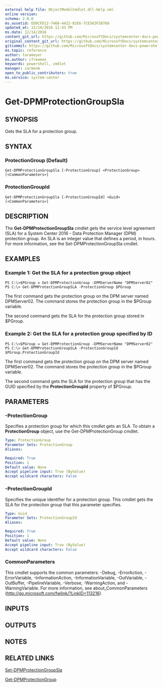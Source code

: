 ```yaml
---
external help file: ObjectModelCmdlet.dll-Help.xml
online version: 
schema: 2.0.0
ms.assetid: ED8CFD12-7460-4422-81E6-7CE563F3D760
updated_at: 12/14/2016 11:43 PM
ms.date: 12/14/2016
content_git_url: https://github.com/MicrosoftDocs/systemcenter-docs-powershell/blob/master/systemcenter-cmdlets/SystemCenter2016/DataProtectionManager/v1.0/Get-DPMProtectionGroupSla.md
original_content_git_url: https://github.com/MicrosoftDocs/systemcenter-docs-powershell/blob/master/systemcenter-cmdlets/SystemCenter2016/DataProtectionManager/v1.0/Get-DPMProtectionGroupSla.md
gitcommit: https://github.com/MicrosoftDocs/systemcenter-docs-powershell/blob/96cd9bd2780eb6b78c540fa00d3b8a4313e3ed40/systemcenter-cmdlets/SystemCenter2016/DataProtectionManager/v1.0/Get-DPMProtectionGroupSla.md
ms.topic: reference
author: tarameyer
ms.author: cfreeman
keywords: powershell, cmdlet
manager: carmonm
open_to_public_contributors: true
ms.service: system-center
---
```


# Get-DPMProtectionGroupSla

## SYNOPSIS
Gets the SLA for a protection group.

## SYNTAX

### ProtectionGroup (Default)
```
Get-DPMProtectionGroupSla [-ProtectionGroup] <ProtectionGroup> [<CommonParameters>]
```

### ProtectionGroupId
```
Get-DPMProtectionGroupSla [-ProtectionGroupId] <Guid> [<CommonParameters>]
```

## DESCRIPTION
The **Get-DPMProtectionGroupSla** cmdlet gets the service level agreement (SLA) for a System Center 2016 - Data Protection Manager (DPM) protection group.
An SLA is an integer value that defines a period, in hours.
For more information, see the Set-DPMProtectionGroupSla cmdlet.

## EXAMPLES

### Example 1: Get the SLA for a protection group object
```
PS C:\>$PGroup = Get-DPMProtectionGroup -DPMServerName "DPMServer02"
PS C:\> Get-DPMProtectionGroupSLA -ProtectionGroup $PGroup
```

The first command gets the protection group on the DPM server named DPMServer02.
The command stores the protection group in the $PGroup variable.

The second command gets the SLA for the protection group stored in $PGroup.

### Example 2: Get the SLA for a protection group specified by ID
```
PS C:\>$PGroup = Get-DPMProtectionGroup -DPMServerName "DPMServer02"
PS C:\> Get-DPMProtectionGroupSLA -ProtectionGroupId $PGroup.ProtectionGroupId
```

The first command gets the protection group on the DPM server named DPMServer02.
The command stores the protection group in the $PGroup variable.

The second command gets the SLA for the protection group that has the GUID specified by the **ProtectionGroupId** property of $PGroup.

## PARAMETERS

### -ProtectionGroup
Specifies a protection group for which this cmdlet gets an SLA.
To obtain a **ProtectionGroup** object, use the Get-DPMProtectionGroup cmdlet.

```yaml
Type: ProtectionGroup
Parameter Sets: ProtectionGroup
Aliases: 

Required: True
Position: 1
Default value: None
Accept pipeline input: True (ByValue)
Accept wildcard characters: False
```

### -ProtectionGroupId
Specifies the unique identifier for a protection group.
This cmdlet gets the SLA for the protection group that this parameter specifies.

```yaml
Type: Guid
Parameter Sets: ProtectionGroupId
Aliases: 

Required: True
Position: 1
Default value: None
Accept pipeline input: True (ByValue)
Accept wildcard characters: False
```

### CommonParameters
This cmdlet supports the common parameters: -Debug, -ErrorAction, -ErrorVariable, -InformationAction, -InformationVariable, -OutVariable, -OutBuffer, -PipelineVariable, -Verbose, -WarningAction, and -WarningVariable. For more information, see about_CommonParameters (http://go.microsoft.com/fwlink/?LinkID=113216).

## INPUTS

## OUTPUTS

## NOTES

## RELATED LINKS

[Set-DPMProtectionGroupSla](xref:SystemCenter2016/DataProtectionManager/v1.0/Set-DPMProtectionGroupSla.md)

[Get-DPMProtectionGroup](xref:SystemCenter2016/DataProtectionManager/v1.0/Get-DPMProtectionGroup.md)

